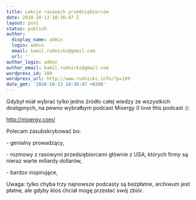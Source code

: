 ```yaml
---
title: Lekcje rasowych przedsiębiorców
date: 2010-10-13 18:36:47 Z
layout: post
status: publish
author:
  display_name: admin
  login: admin
  email: kamil.rudnicki@gmail.com
  url: ''
author_login: admin
author_email: kamil.rudnicki@gmail.com
wordpress_id: 189
wordpress_url: http://www.rudnicki.info/?p=189
date_gmt: '2010-10-13 18:36:47 +0200'
---
```


<p>Gdybył miał wybrać tylko jedno źródło całej wiedzy ze wszystkich dostępnych, na pewno wybrałbym podcast Mixergy (I love this podcast :):</p>
<p><a href="http://mixergy.com/">http://mixergy.com/</a></p>
<p>Polecam zasubskrybować bo:</p>
<p>- genialny prowadzący,</p>
<p>- rozmowy z rasowymi przedsiębiorcami głównie z USA, których firmy są nieraz warte miliardy dollarów,</p>
<p>- bardzo inspirujące,</p>
<p>Uwaga: tylko chyba trzy najnowsze podcasty są bezpłatne, archiwum jest płatne, ale gdyby ktoś chciał mogę przesłać swój zbiór.</p>
